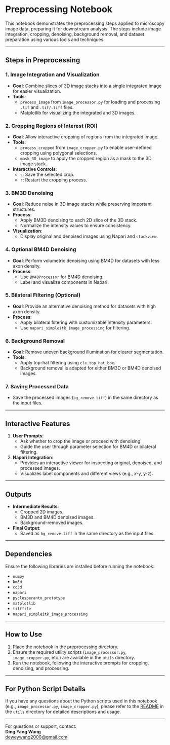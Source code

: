 # **Preprocessing Notebook**

This notebook demonstrates the preprocessing steps applied to microscopy image data, preparing it for downstream analysis. The steps include image integration, cropping, denoising, background removal, and dataset preparation using various tools and techniques.

---

## **Steps in Preprocessing**

### **1. Image Integration and Visualization**
- **Goal**: Combine slices of 3D image stacks into a single integrated image for easier visualization.
- **Tools**:
  - `process_image` from `image_processor.py` for loading and processing `.lif` and `.tif/.tiff` files.
  - Matplotlib for visualizing the integrated and 3D images.

### **2. Cropping Regions of Interest (ROI)**
- **Goal**: Allow interactive cropping of regions from the integrated image.
- **Tools**:
  - `process_cropped` from `image_cropper.py` to enable user-defined cropping using polygonal selections.
  - `mask_3D_image` to apply the cropped region as a mask to the 3D image stack.
- **Interactive Controls**:
  - `s`: Save the selected crop.
  - `r`: Restart the cropping process.

### **3. BM3D Denoising**
- **Goal**: Reduce noise in 3D image stacks while preserving important structures.
- **Process**:
  - Apply BM3D denoising to each 2D slice of the 3D stack.
  - Normalize the intensity values to ensure consistency.
- **Visualization**:
  - Display original and denoised images using Napari and `stackview`.

### **4. Optional BM4D Denoising**
- **Goal**: Perform volumetric denoising using BM4D for datasets with less axon density.
- **Process**:
  - Use `BM4DProcessor` for BM4D denoising.
  - Label and visualize components in Napari.

### **5. Bilateral Filtering (Optional)**
- **Goal**: Provide an alternative denoising method for datasets with high axon density.
- **Process**:
  - Apply bilateral filtering with customizable intensity parameters.
  - Use `napari_simpleitk_image_processing` for filtering.

### **6. Background Removal**
- **Goal**: Remove uneven background illumination for clearer segmentation.
- **Tools**:
  - Apply top-hat filtering using `cle.top_hat_box`.
  - Background removal is adapted for either BM3D or BM4D denoised images.

### **7. Saving Processed Data**
- Save the processed images (`bg_remove.tiff`) in the same directory as the input files.

---

## **Interactive Features**
1. **User Prompts**:
   - Ask whether to crop the image or proceed with denoising.
   - Guide the user through parameter selection for BM4D or bilateral filtering.
2. **Napari Integration**:
   - Provides an interactive viewer for inspecting original, denoised, and processed images.
   - Visualizes label components and different views (e.g., x-y, y-z).

---

## **Outputs**
- **Intermediate Results**:
  - Cropped 2D images.
  - BM3D and BM4D denoised images.
  - Background-removed images.
- **Final Output**:
  - Saved as `bg_remove.tiff` in the same directory as the input files.

---

## **Dependencies**
Ensure the following libraries are installed before running the notebook:
- `numpy`
- `bm3d`
- `cc3d`
- `napari`
- `pyclesperanto_prototype`
- `matplotlib`
- `tifffile`
- `napari_simpleitk_image_processing`

---

## **How to Use**
1. Place the notebook in the preprocessing directory.
2. Ensure the required utility scripts (`image_processor.py`, `image_cropper.py`, etc.) are available in the `utils` directory.
3. Run the notebook, following the interactive prompts for cropping, denoising, and processing.

---

## **For Python Script Details**
If you have any questions about the Python scripts used in this notebook (e.g., `image_processor.py`, `image_cropper.py`), please refer to the [README](../utils/README.md) in the `utils` directory for detailed descriptions and usage.

---

For questions or support, contact:  
**Ding Yang Wang**  
[deweywang2000@gmail.com](mailto:deweywang2000@gmail.com)
